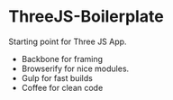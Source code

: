 ThreeJS-Boilerplate
===================

Starting point for Three JS App.

- Backbone for framing
- Browserify for nice modules.
- Gulp for fast builds
- Coffee for clean code



